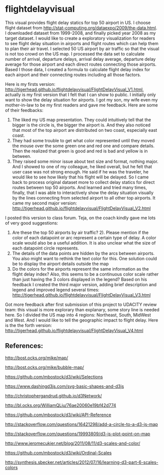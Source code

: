 # flightdelayvisual

This visual provides flight delay statics for top 50 airport in US. I choose flight dataset from http://stat-computing.org/dataexpo/2009/the-data.html. I downloaded dataset from 1999-2008, and finally picked year 2008 as my target dataset.  I would like to create a exploratory visualization for readers to see flight delay situation in airports and flight routes which can help them to plan their air travel. I selected 50 US airport by air traffic so that the visual is not too crowd on the US map. I processed the data set to calculate number of arrival, departure delays, arrival delay average, departure delay average for those airport and each direct routes connecting those airports. Based I those data, I created a formula to calculate flight delay index for each airport and their  connecting routes including all those factors. 

Here is my firsts version: http://tigerhead.github.io/flightdelayvisual/FlightDelayVisual_V1.html, actually is my first version that I felt that I can show to public. I initially only want to show the delay situation for airports. I got my son,  my wife even my mother-in-law to be my first readers and gave me feedback. Here are some of their feedbacks:
1) The liked my US map presentation. They could intuitively tell that the bigger is the circle is, the bigger the airport is. And they also noticed that most of the top airport are distributed on two coast, especially east coast. 
2) They had some trouble to get what color represented until they moved the mouse over the some green one and red one and compare details. Then the realized that green is good and red is bad and yellow is in between.
3) They raised some minor issue about text size and format, nothing major.
And I showed to one of my colleague, he liked overall, but he felt that user case was not strong enough. He said if he was the traveler, he would like to see how likely that his flight will be delayed. So I came back to process original dataset more to collect delay statics for  direct routes between top 50 airports. And learned and tried many times,   finally, that I was able to interactively show the delay situation visually by the lines connecting from selected airport to all other top airports. It came my second major version: http://tigerhead.github.io/flightdelayvisual/FlightDelayVisual_V2.html

I posted this version to class forum. Teja, on the coach kindly gave me lots of very good suggestions:
1) Are these the top 50 airports by air traffic?
2). Please mention if the color of each datapoint or arc represent a certain type of delay. A color scale would also be a useful addition. It is also unclear what the size of each datapoint circle represents. 
3) The details of the data points are hidden by the arcs between airports. You also might want to rethink the text color for this. One solution could be to display the airport details outside the map
4) Do the colors for the airports represent the same information as the flight delay index? Also, this seems to be a continuous color scale rather than just having the 3 colors displayed in the legend?
Based on his feedback I created the third major version, adding  brief description and legend and improved legend several times:
http://tigerhead.github.io/flightdelayvisual/FlightDelayVisual_V3.html

Got more feedback after first submission of this project to UDACITY review team: this visual is  more explorary than explanary, some story line is needed here. So I divided the US map into 4 regions: Northeast, South, MidWest and West. And I would like to tell the geographic impact to flight delay. Here is the the forth version:
http://tigerhead.github.io/flightdelayvisual/FlightDelayVisual_V4.html


## References:
http://bost.ocks.org/mike/map/

http://bost.ocks.org/mike/bubble-map/

https://github.com/mbostock/d3/wiki/Selections

https://www.dashingd3js.com/svg-basic-shapes-and-d3js

http://christophergandrud.github.io/d3Network/

http://bl.ocks.org/WilliamQLiu/76ae20060e19bf42d774

https://github.com/mbostock/d3/wiki/API-Reference

http://stackoverflow.com/questions/16421298/add-a-circle-to-a-d3-js-map

http://stackoverflow.com/questions/19993809/d3-js-plot-point-on-map

http://www.jeromecukier.net/blog/2011/08/11/d3-scales-and-color/

https://github.com/mbostock/d3/wiki/Ordinal-Scales

http://synthesis.sbecker.net/articles/2012/07/16/learning-d3-part-6-scales-colors

